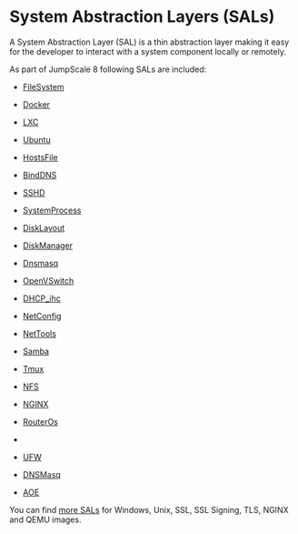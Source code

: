 # System Abstraction Layers (SALs)

A System Abstraction Layer (SAL) is a thin abstraction layer making it easy for the developer to interact with a system component locally or remotely.

As part of JumpScale 8 following SALs are included:

- [FileSystem](FS.md)
- [Docker](Docker.md)
- [LXC](Lxc.md)
- [Ubuntu](Ubuntu.md)
- [HostsFile](HostsFile.md)
- [BindDNS](BindDNS.md)
- [SSHD](SSHD.md)
- [SystemProcess](SystemProcess.md)
- [DiskLayout](Disklayout.md)
- [DiskManager](DiskManager.md)
- [Dnsmasq](Dnsmasq.md)
- [OpenVSwitch](OpenVSwitch.md)
- [DHCP_ihc](Dhcp_ihc.md)
- [NetConfig](NetConfig.md)
- [NetTools](NetTools.md)
- [Samba](Samba.md)
- [Tmux](Tmux.md)
- [NFS](NFS.md)
- [NGINX](Nginx.md)
- [RouterOs](RouterOs.md)
- <rsync>
  </rsync>

- [UFW](UFW.md)
- [DNSMasq](Dnsmasq.md)
- [AOE](AOE.md)

You can find [more SALs](https://github.com/Jumpscale/jumpscale_core8/tree/master/lib/JumpScale/sal) for Windows, Unix, SSL, SSL Signing, TLS, NGINX and QEMU images.
